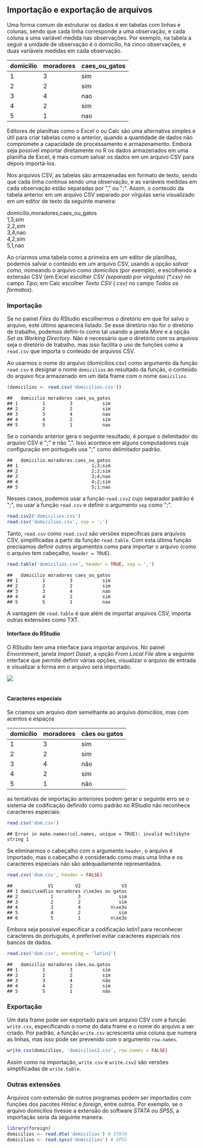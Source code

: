 ## Importação e exportação de arquivos

Uma forma comum de estruturar os dados é em tabelas com linhas e colunas, sendo que cada linha corresponde a uma observação, e cada coluna a uma variável medida nas observações. Por exemplo, na tabela a seguir a unidade de observação é o domicílio, há cinco observações, e duas variáveis medidas em cada observação.


| domicilio | moradores | caes\_ou\_gatos |
|---|---|---|
| 1 | 3 | sim |
| 2 | 2 | sim |
| 3 | 4 | nao |
| 4 | 2 | sim |
| 5 | 1 | nao |

Editores de planilhas como o Excel o ou Calc são uma alternativa simples e útil para criar tabelas como a anterior, quando a quantidade de dados não compromete a capacidade de processamento e armazenamento. Embora seja possível importar diretamente no R os dados armazenados em uma planilha de Excel, é mais comum salvar os dados em um arquivo CSV para depois importá-los.

Nos arquivos CSV, as tabelas são armazenadas em formato de texto, sendo que cada linha continua sendo uma observação, e as variáveis medidas em cada observação estão separadas por "," ou ";". Assim, o conteúdo da tabela anterior em um arquivo CSV separado por vírgulas seria visualizado em um editor de texto da seguinte maneira:

domicilio,moradores,caes\_ou\_gatos  
1,3,sim  
2,2,sim  
3,4,nao  
4,2,sim  
5,1,nao  

Ao criarmos uma tabela como a primeira em um editor de planilhas, podemos salvar o conteúdo em um arquivo CSV, usando a opção *salvar como*, nomeando o arquivo como *domicilios* (por exemplo), e escolhendo a extensão CSV (em Excel escolher *CSV (separado por vírgulas) (\*.csv)* no campo *Tipo*; em Calc escolher *Texto CSV (.csv)* no campo *Todos os formatos*).  

### Importação

Se no painel *Files* do RStudio escolhermos o diretório em que foi salvo o arquivo, este último aparecerá listado. Se esse diretório não for o diretório de trabalho, podemos defini-lo como tal usando a janela *More* e a opção *Set as Working Directory*. Não é necessário que o diretório com os arquivos seja o diretório de trabalho, mas isso facilita o uso de funções como a `read.csv` que importa o conteúdo de arquivos CSV.  

Ao usarmos o nome do arquivo (domicilios.csv) como argumento da função `read.csv` e designar o nome `domicilios` ao resultado da função, o conteúdo do arquivo fica armazenado em um data frame com o nome `domicilios`.


```r
(domicilios <- read.csv('domicilios.csv'))
```

```
##   domicilio moradores caes_ou_gatos
## 1         1         3           sim
## 2         2         2           sim
## 3         3         4           nao
## 4         4         2           sim
## 5         5         1           nao
```

Se o comando anterior gera o seguinte resultado, é porque o delimitador do arquivo CSV é ";" e não ",". Isso acontece em alguns computadores cuja configuração em português usa ";" como delimitador padrão. 


```
##   domicilio.moradores.caes_ou_gatos
## 1                           1;3;sim
## 2                           2;2;sim
## 3                           3;4;nao
## 4                           4;2;sim
## 5                           5;1;nao
```

Nesses casos, podemos usar a função `read.csv2` cujo separador padrão é ";", ou usar a função `read.csv` e definir  o argumento `sep` como ";".


```r
read.csv2('domicilios.csv')
read.csv('domicilios.csv', sep = ';')
```

Tanto, `read.csv` como `read.csv2` são versões específicas para arquivos CSV, simplificadas a partir da função `read.table`. Com esta última função precisamos definir outros argumentos como para importar o arquivo (como o arquivo tem cabeçalho, `header = TRUE`).  


```r
read.table('domicilios.csv', header = TRUE, sep = ',')
```

```
##   domicilio moradores caes_ou_gatos
## 1         1         3           sim
## 2         2         2           sim
## 3         3         4           nao
## 4         4         2           sim
## 5         5         1           nao
```

A vantagem de `read.table` é que além de importar arquivos CSV, importa outras extensões como TXT.  

#### Interface do RStudio

O RStudio tem uma interface para importar arquivos. No painel *Envorinment*, janela *Import Daset*, a opção *From Local File* abre a seguinte interface que permite definir várias opções, visualizar o arquivo de entrada e visualizar a forma em o arquivo será importado.  

![](figure/rstudio40.png)  
<br>

#### Caracteres especiais

Se criamos um arquivo *dom* semelhante ao arquivo *domicilios*, mas com acentos e espaços  

| domicílio | moradores | cães ou gatos |
|---|---|---|
| 1 | 3 | sim |
| 2 | 2 | sim |
| 3 | 4 | não |
| 4 | 2 | sim |
| 5 | 1 | não |

as tentativas de importação anteriores podem gerar o seguinte erro se o sistema de codificação definido como padrão no RStudio não reconhece caracteres especiais:


```r
read.csv('dom.csv')
```

```
## Error in make.names(col.names, unique = TRUE): invalid multibyte string 1
```

Se eliminarmos o cabeçalho com o argumento `header`, o arquivo é importado, mas o cabeçalho é considerado como mais uma linha e os caracteres especiais não são adequadamente representados.  


```r
read.csv('dom.csv', header = FALSE)
```

```
##             V1        V2               V3
## 1 domic\xedlio moradores c\xe3es ou gatos
## 2            1         3              sim
## 3            2         2              sim
## 4            3         4           n\xe3o
## 5            4         2              sim
## 6            5         1           n\xe3o
```

Embora seja possível especificar a codificação *latin1* para reconhecer caracteres do português, é preferível evitar caracteres especiais nos bancos de dados.  


```r
read.csv('dom.csv', encoding = 'latin1')
```

```
##   domicílio moradores cães.ou.gatos
## 1         1         3           sim
## 2         2         2           sim
## 3         3         4           não
## 4         4         2           sim
## 5         5         1           não
```

### Exportação

Um data frame pode ser exportado para um arquivo CSV com a função `write.csv`, especificando o nome do data frame e o nome do arquivo a ser criado. Por padrão, a função `write.csv` acrescenta uma coluna que numera as linhas, mas isso pode ser prevenido com o argumento `row.names`.

```r
write.csv(domicilios, 'domicilios2.csv', row.names = FALSE)
```

Assim como na importação, `write.csv` e `write.csv2` são versões simplificadas de `write.table`.  

### Outras extensões

Arquivos com extensão de outros programas podem ser importados com funções dos pacotes *Hmisc* e *foreign*, entre outros. Por exemplo, se o arquivo domicílios tivesse a extensão do software *STATA* ou *SPSS*, a importação seria da seguinte maneira.


```r
library(foreign)
domicilios <- read.dta('domicilios') # STATA
domicilios <- read.spss('domicilios') # SPSS
```
